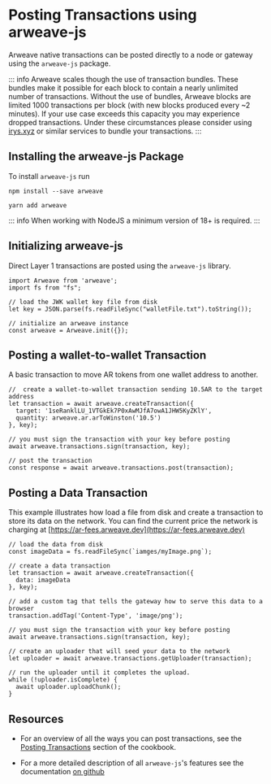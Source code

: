 # Posting Transactions using arweave-js

Arweave native transactions can be posted directly to a node or gateway using the `arweave-js` package.

::: info
Arweave scales though the use of transaction bundles. These bundles make it possible for each block to contain a nearly unlimited number of transactions. Without the use of bundles, Arweave blocks are limited 1000 transactions per block (with new blocks produced every ~2 minutes). If your use case exceeds this capacity you may experience dropped transactions. Under these circumstances please consider using [irys.xyz](./irys.md) or similar services to bundle your transactions.
:::

## Installing the arweave-js Package

To install `arweave-js` run
<CodeGroup>
<CodeGroupItem title="NPM">

```console:no-line-numbers
npm install --save arweave
```

  </CodeGroupItem>
  <CodeGroupItem title="YARN">

```console:no-line-numbers
yarn add arweave
```

  </CodeGroupItem>
</CodeGroup>

::: info
When working with NodeJS a minimum version of 18+ is required.
:::

## Initializing arweave-js

Direct Layer 1 transactions are posted using the `arweave-js` library.

```js:no-line-numbers
import Arweave from 'arweave';
import fs from "fs";

// load the JWK wallet key file from disk
let key = JSON.parse(fs.readFileSync("walletFile.txt").toString());

// initialize an arweave instance
const arweave = Arweave.init({});
```

## Posting a wallet-to-wallet Transaction

A basic transaction to move AR tokens from one wallet address to another.

```js:no-line-numbers
//  create a wallet-to-wallet transaction sending 10.5AR to the target address
let transaction = await arweave.createTransaction({
  target: '1seRanklLU_1VTGkEk7P0xAwMJfA7owA1JHW5KyZKlY',
  quantity: arweave.ar.arToWinston('10.5')
}, key);

// you must sign the transaction with your key before posting
await arweave.transactions.sign(transaction, key);

// post the transaction
const response = await arweave.transactions.post(transaction);
```

## Posting a Data Transaction

This example illustrates how load a file from disk and create a transaction to store its data on the network. You can find the current price the network is charging at [https://ar-fees.arweave.dev](https://ar-fees.arweave.dev)

```js:no-line-numbers
// load the data from disk
const imageData = fs.readFileSync(`iamges/myImage.png`);

// create a data transaction
let transaction = await arweave.createTransaction({
  data: imageData
}, key);

// add a custom tag that tells the gateway how to serve this data to a browser
transaction.addTag('Content-Type', 'image/png');

// you must sign the transaction with your key before posting
await arweave.transactions.sign(transaction, key);

// create an uploader that will seed your data to the network
let uploader = await arweave.transactions.getUploader(transaction);

// run the uploader until it completes the upload.
while (!uploader.isComplete) {
  await uploader.uploadChunk();
}
```

## Resources

-   For an overview of all the ways you can post transactions, see the [Posting Transactions](../../concepts/post-transactions.md) section of the cookbook.

-   For a more detailed description of all `arweave-js`'s features see the documentation [on github](https://github.com/ArweaveTeam/arweave-js)
